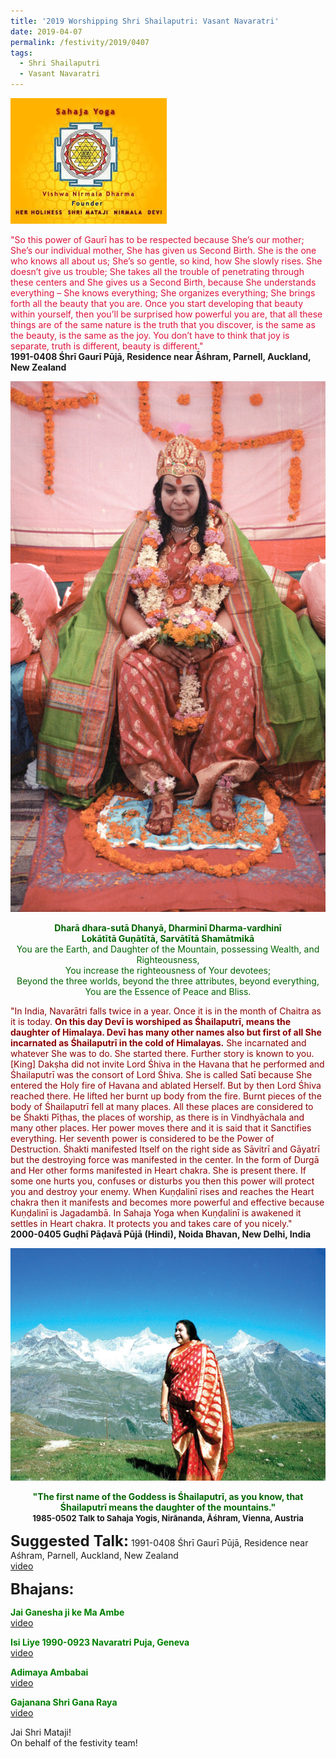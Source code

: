```yaml
---
title: '2019 Worshipping Shri Shailaputri: Vasant Navaratri'
date: 2019-04-07
permalink: /festivity/2019/0407
tags:
  - Shri Shailaputri
  - Vasant Navaratri
---
```


![PICTURE 1](/images/image1.png)

<p>
<font color="Crimson">"So this power of Gaurī has to be respected because She’s our mother; She’s our individual mother, She has given us Second Birth. She is the one who knows all about us; She’s so gentle, so kind, how She slowly rises. She doesn’t give us trouble; She takes all the trouble of penetrating through these centers and She gives us a Second Birth, because She understands everything – She knows everything; She organizes everything; She brings forth all the beauty that you are. Once you start developing that beauty within yourself, then you’ll be surprised how powerful you are, that all these things are of the same nature is the truth that you discover, is the same as the beauty, is the same as the joy. You don’t have to think that joy is separate, truth is different, beauty is different."</font><br>
<b>1991-0408 Śhrī Gaurī Pūjā, Residence near Āśhram, Parnell, Auckland, New Zealand</b>
</p>

<div style="text-align: center"><img src="/images/image70.png" /></div>

<p style="color:DarkGreen; text-align:center;">
<b>Dharā dhara-sutā Dhanyā, Dharminī Dharma-vardhinī<br>
Lokātītā Guṇātītā, Sarvātītā Shamātmikā</b><br>
You are the Earth, and Daughter of the Mountain, possessing Wealth, and Righteousness,<br>
You increase the righteousness of Your devotees;<br>
Beyond the three worlds, beyond the three attributes, beyond everything,<br>
You are the Essence of Peace and Bliss.<br>
</p>

<p>
<font color="DarkRed">"In India, Navarātri falls twice in a year. Once it is in the month of Chaitra as it is today. <b>On this day Devī is worshiped as Śhailaputrī, means the daughter of Himalaya. Devī has many other names also but first of all She incarnated as Śhailaputrī in the cold of Himalayas.</b> She incarnated and whatever She was to do. She started there. Further story is known to you. [King] Dakṣha did not invite Lord Śhiva in the Havana that he performed and Śhailaputrī was the consort of Lord Śhiva. She is called Satī because She entered the Holy fire of Havana and ablated Herself. But by then Lord Śhiva reached there. He lifted her burnt up body from the fire. Burnt pieces of the body of Śhailaputrī fell at many places. All these places are considered to be Śhakti Pīṭhas, the places of worship, as there is in Vindhyāchala and many other places. Her power moves there and it is said that it Sanctifies everything. Her seventh power is considered to be the Power of Destruction. Śhakti manifested Itself on the right side as Sāvitrī and Gāyatrī but the destroying force was manifested in the center. In the form of Durgā and Her other forms manifested in Heart chakra. She is present there. If some one hurts you, confuses or disturbs you then this power will protect you and destroy your enemy. When Kuṇḍalinī rises and reaches the Heart chakra then it manifests and becomes more powerful and effective because Kuṇḍalinī is Jagadambā. In Sahaja Yoga when Kuṇḍalinī is awakened it settles in Heart chakra. It protects you and takes care of you nicely."</font><br>
<b>2000-0405 Guḍhī Pāḍavā Pūjā (Hindi), Noida Bhavan, New Delhi, India</b>
</p>

<div style="text-align: center"><img src="/images/image71.png" /></div>

<p style="text-align:center;">
<font color="DarkGreen"><b>"The first name of the Goddess is Śhailaputrī, as you know, that Śhailaputrī means the daughter of the mountains."</b></font><br>
<font size="-1"><b>1985-0502 Talk to Sahaja Yogis, Nirānanda, Āśhram, Vienna, Austria</b></font><br>
</p>

<font size="+2"><b>Suggested Talk:</b></font> 1991-0408 Śhrī Gaurī Pūjā, Residence near Aśhram, Parnell, Auckland, New Zealand<br><a href="https://vimeo.com/88505728 "> video</a><br>

<font size="+2"><b>Bhajans:</b></font>

<p>
<font color="green"><b>Jai Ganesha ji ke Ma Ambe</b></font><br>
<a href="https://www.youtube.com/watch?v=KbUT-S2AcBY"> video</a><br>
</p>

<p>
<font color="green"><b>Isi Liye 1990-0923 Navaratri Puja, Geneva</b></font><br>
<a href="https://www.youtube.com/watch?v=oFGGshAsz2Q">video</a>
</p>

<p>
<font color="green"><b>Adimaya Ambabai</b></font><br>
<a href="https://www.youtube.com/watch?v=niuCWTNKu0k">video</a>
</p>
 
<p>
<font color="green"><b>Gajanana Shri Gana Raya</b></font><br>
<a href="https://www.youtube.com/watch?v=sDHdeRTcVjc">video</a> 
</p>

Jai Shri Mataji!<br>
On behalf of the festivity team!